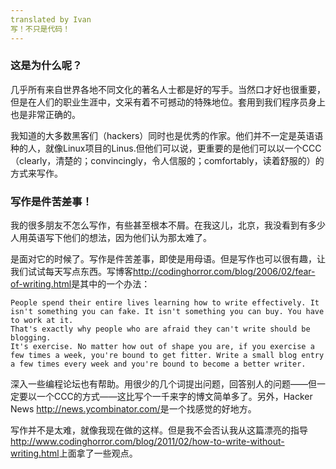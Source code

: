 ```yaml
---
translated by Ivan
写！不只是代码！
---
```

### 这是为什么呢？

几乎所有来自世界各地不同文化的著名人士都是好的写手。当然口才好也很重要，但是在人们的职业生涯中，文采有着不可撼动的特殊地位。套用到我们程序员身上也是非常正确的。

我知道的大多数黑客们（hackers）同时也是优秀的作家。他们并不一定是英语语种的人，就像Linux项目的Linus.但他们可以说，更重要的是他们可以以一个CCC（clearly，清楚的；convincingly，令人信服的；comfortably，读着舒服的）的方式来写作。

### 写作是件苦差事！

我的很多朋友不怎么写作，有些甚至根本不屑。在我这儿，北京，我没看到有多少人用英语写下他们的想法，因为他们认为那太难了。

是面对它的时候了。写作是件苦差事，即使是用母语。但是写作也可以很有趣，让我们试试每天写点东西。写博客<http://codinghorror.com/blog/2006/02/fear-of-writing.html>是其中的一个办法：
	
	People spend their entire lives learning how to write effectively. It isn't something you can fake. It isn't something you can buy. You have to work at it.
	That's exactly why people who are afraid they can't write should be blogging.
	It's exercise. No matter how out of shape you are, if you exercise a few times a week, you're bound to get fitter. Write a small blog entry a few times every week and you're bound to become a better writer.

深入一些编程论坛也有帮助。用很少的几个词提出问题，回答别人的问题——但一定要以一个CCC的方式——这比写个一千来字的博文简单多了。另外，Hacker News <http://news.ycombinator.com/>是一个找感觉的好地方。

写作并不是太难，就像我现在做的这样。但是我不会否认我从这篇漂亮的指导<http://www.codinghorror.com/blog/2011/02/how-to-write-without-writing.html>上面拿了一些观点。
